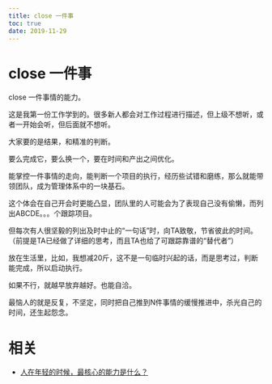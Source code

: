```yaml
---
title: close 一件事
toc: true
date: 2019-11-29
---
```

# close 一件事

close 一件事情的能力。

这是我第一份工作学到的。很多新人都会对工作过程进行描述，但上级不想听，或者一开始会听，但后面就不想听。

大家要的是结果，和精准的判断。

要么完成它，要么换一个，要在时间和产出之间优化。

能掌控一件事情的走向，能判断一个项目的执行，经历些试错和磨练，那么就能带领团队，成为管理体系中的一块基石。

这个体会在自己开会时更能凸显，团队里的人可能会为了表现自己没有偷懒，而列出ABCDE。。。个跟踪项目。

但每次有人很坚毅的列出及时中止的“一句话”时，向TA致敬，节省彼此的时间。（前提是TA已经做了详细的思考，而且TA也给了可跟踪靠谱的“替代者”）

放在生活里，比如，我想减20斤，这不是一句临时兴起的话，而是思考过，判断能完成，所以启动执行。

如果不行，就越早放弃越好。也能自洽。

最恼人的就是反复，不坚定，同时把自己推到N件事情的缓慢推进中，杀光自己的时间，还生起怨念。

# 相关

- [人在年轻的时候，最核心的能力是什么？](https://www.zhihu.com/question/303482683/answer/872388357)
